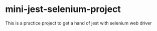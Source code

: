 # mini-jest-selenium-project
This is a practice project to get a hand of jest with selenium web driver

